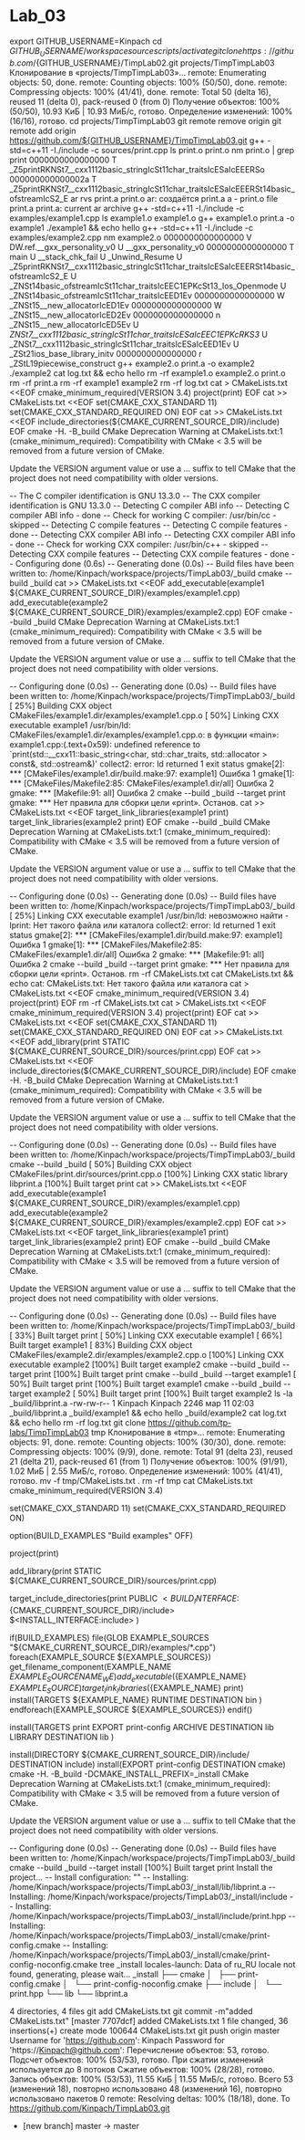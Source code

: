 # Lab_03
export GITHUB_USERNAME=Kinpach
cd ${GITHUB_USERNAME}/workspace
source scripts/activate
git clone https://github.com/${GITHUB_USERNAME}/TimpLab02.git projects/TimpTimpLab03
Клонирование в «projects/TimpTimpLab03»...
remote: Enumerating objects: 50, done.
remote: Counting objects: 100% (50/50), done.
remote: Compressing objects: 100% (41/41), done.
remote: Total 50 (delta 16), reused 11 (delta 0), pack-reused 0 (from 0)
Получение объектов: 100% (50/50), 10.93 КиБ | 10.93 МиБ/с, готово.
Определение изменений: 100% (16/16), готово.
cd projects/TimpTimpLab03
git remote remove origin
git remote add origin https://github.com/${GITHUB_USERNAME}/TimpTimpLab03.git
g++ -std=c++11 -I./include -c sources/print.cpp
ls print.o
print.o
nm print.o | grep print
0000000000000000 T _Z5printRKNSt7__cxx1112basic_stringIcSt11char_traitsIcESaIcEEERSo
000000000000002a T _Z5printRKNSt7__cxx1112basic_stringIcSt11char_traitsIcESaIcEEERSt14basic_ofstreamIcS2_E
ar rvs print.a print.o
ar: создаётся print.a
a - print.o
file print.a
print.a: current ar archive
g++ -std=c++11 -I./include -c examples/example1.cpp
ls example1.o
example1.o
g++ example1.o print.a -o example1
./example1 && echo
hello
g++ -std=c++11 -I./include -c examples/example2.cpp
nm example2.o
0000000000000000 V DW.ref.__gxx_personality_v0
                 U __gxx_personality_v0
0000000000000000 T main
                 U __stack_chk_fail
                 U _Unwind_Resume
                 U _Z5printRKNSt7__cxx1112basic_stringIcSt11char_traitsIcESaIcEEERSt14basic_ofstreamIcS2_E
                 U _ZNSt14basic_ofstreamIcSt11char_traitsIcEEC1EPKcSt13_Ios_Openmode
                 U _ZNSt14basic_ofstreamIcSt11char_traitsIcEED1Ev
0000000000000000 W _ZNSt15__new_allocatorIcED1Ev
0000000000000000 W _ZNSt15__new_allocatorIcED2Ev
0000000000000000 n _ZNSt15__new_allocatorIcED5Ev
                 U _ZNSt7__cxx1112basic_stringIcSt11char_traitsIcESaIcEEC1EPKcRKS3_
                 U _ZNSt7__cxx1112basic_stringIcSt11char_traitsIcESaIcEED1Ev
                 U _ZSt21ios_base_library_initv
0000000000000000 r _ZStL19piecewise_construct
g++ example2.o print.a -o example2
./example2
cat log.txt && echo
hello
rm -rf example1.o example2.o print.o
rm -rf print.a
rm -rf example1 example2
rm -rf log.txt
cat > CMakeLists.txt <<EOF
cmake_minimum_required(VERSION 3.4)
project(print)
EOF
cat >> CMakeLists.txt <<EOF
set(CMAKE_CXX_STANDARD 11)
set(CMAKE_CXX_STANDARD_REQUIRED ON)
EOF
cat >> CMakeLists.txt <<EOF
include_directories(\${CMAKE_CURRENT_SOURCE_DIR}/include)
EOF
cmake -H. -B_build
CMake Deprecation Warning at CMakeLists.txt:1 (cmake_minimum_required):
  Compatibility with CMake < 3.5 will be removed from a future version of
  CMake.

  Update the VERSION argument <min> value or use a ...<max> suffix to tell
  CMake that the project does not need compatibility with older versions.


-- The C compiler identification is GNU 13.3.0
-- The CXX compiler identification is GNU 13.3.0
-- Detecting C compiler ABI info
-- Detecting C compiler ABI info - done
-- Check for working C compiler: /usr/bin/cc - skipped
-- Detecting C compile features
-- Detecting C compile features - done
-- Detecting CXX compiler ABI info
-- Detecting CXX compiler ABI info - done
-- Check for working CXX compiler: /usr/bin/c++ - skipped
-- Detecting CXX compile features
-- Detecting CXX compile features - done
-- Configuring done (0.6s)
-- Generating done (0.0s)
-- Build files have been written to: /home/Kinpach/workspace/projects/TimpLab03/_build
cmake --build _build
cat >> CMakeLists.txt <<EOF
add_executable(example1 \${CMAKE_CURRENT_SOURCE_DIR}/examples/example1.cpp)
add_executable(example2 \${CMAKE_CURRENT_SOURCE_DIR}/examples/example2.cpp)
EOF
cmake --build _build
CMake Deprecation Warning at CMakeLists.txt:1 (cmake_minimum_required):
  Compatibility with CMake < 3.5 will be removed from a future version of
  CMake.

  Update the VERSION argument <min> value or use a ...<max> suffix to tell
  CMake that the project does not need compatibility with older versions.


-- Configuring done (0.0s)
-- Generating done (0.0s)
-- Build files have been written to: /home/Kinpach/workspace/projects/TimpTimpLab03/_build
[ 25%] Building CXX object CMakeFiles/example1.dir/examples/example1.cpp.o
[ 50%] Linking CXX executable example1
/usr/bin/ld: CMakeFiles/example1.dir/examples/example1.cpp.o: в функции «main»:
example1.cpp:(.text+0x59): undefined reference to `print(std::__cxx11::basic_string<char, std::char_traits<char>, std::allocator<char> > const&, std::ostream&)'
collect2: error: ld returned 1 exit status
gmake[2]: *** [CMakeFiles/example1.dir/build.make:97: example1] Ошибка 1
gmake[1]: *** [CMakeFiles/Makefile2:85: CMakeFiles/example1.dir/all] Ошибка 2
gmake: *** [Makefile:91: all] Ошибка 2
cmake --build _build --target print
gmake: *** Нет правила для сборки цели «print».  Останов.
cat >> CMakeLists.txt <<EOF
target_link_libraries(example1 print)
target_link_libraries(example2 print)
EOF
cmake --build _build
CMake Deprecation Warning at CMakeLists.txt:1 (cmake_minimum_required):
  Compatibility with CMake < 3.5 will be removed from a future version of
  CMake.

  Update the VERSION argument <min> value or use a ...<max> suffix to tell
  CMake that the project does not need compatibility with older versions.


-- Configuring done (0.0s)
-- Generating done (0.0s)
-- Build files have been written to: /home/Kinpach/workspace/projects/TimpTimpLab03/_build
[ 25%] Linking CXX executable example1
/usr/bin/ld: невозможно найти -lprint: Нет такого файла или каталога
collect2: error: ld returned 1 exit status
gmake[2]: *** [CMakeFiles/example1.dir/build.make:97: example1] Ошибка 1
gmake[1]: *** [CMakeFiles/Makefile2:85: CMakeFiles/example1.dir/all] Ошибка 2
gmake: *** [Makefile:91: all] Ошибка 2
cmake --build _build --target print
gmake: *** Нет правила для сборки цели «print».  Останов.
rm -rf CMakeLists.txt
cat CMakeLists.txt && echo
cat: CMakeLists.txt: Нет такого файла или каталога
cat > CMakeLists.txt <<EOF
cmake_minimum_required(VERSION 3.4)
project(print)
EOF
rm -rf CMakeLists.txt
cat > CMakeLists.txt <<EOF
cmake_minimum_required(VERSION 3.4)
project(print)
EOF
cat >> CMakeLists.txt <<EOF
set(CMAKE_CXX_STANDARD 11)
set(CMAKE_CXX_STANDARD_REQUIRED ON)
EOF
cat >> CMakeLists.txt <<EOF
add_library(print STATIC \${CMAKE_CURRENT_SOURCE_DIR}/sources/print.cpp)
EOF
cat >> CMakeLists.txt <<EOF
include_directories(\${CMAKE_CURRENT_SOURCE_DIR}/include)
EOF
cmake -H. -B_build
CMake Deprecation Warning at CMakeLists.txt:1 (cmake_minimum_required):
  Compatibility with CMake < 3.5 will be removed from a future version of
  CMake.

  Update the VERSION argument <min> value or use a ...<max> suffix to tell
  CMake that the project does not need compatibility with older versions.


-- Configuring done (0.0s)
-- Generating done (0.0s)
-- Build files have been written to: /home/Kinpach/workspace/projects/TimpTimpLab03/_build
cmake --build _build
[ 50%] Building CXX object CMakeFiles/print.dir/sources/print.cpp.o
[100%] Linking CXX static library libprint.a
[100%] Built target print
cat >> CMakeLists.txt <<EOF
add_executable(example1 \${CMAKE_CURRENT_SOURCE_DIR}/examples/example1.cpp)
add_executable(example2 \${CMAKE_CURRENT_SOURCE_DIR}/examples/example2.cpp)
EOF
cat >> CMakeLists.txt <<EOF
target_link_libraries(example1 print)
target_link_libraries(example2 print)
EOF
cmake --build _build
CMake Deprecation Warning at CMakeLists.txt:1 (cmake_minimum_required):
  Compatibility with CMake < 3.5 will be removed from a future version of
  CMake.

  Update the VERSION argument <min> value or use a ...<max> suffix to tell
  CMake that the project does not need compatibility with older versions.


-- Configuring done (0.0s)
-- Generating done (0.0s)
-- Build files have been written to: /home/Kinpach/workspace/projects/TimpTimpLab03/_build
[ 33%] Built target print
[ 50%] Linking CXX executable example1
[ 66%] Built target example1
[ 83%] Building CXX object CMakeFiles/example2.dir/examples/example2.cpp.o
[100%] Linking CXX executable example2
[100%] Built target example2
cmake --build _build --target print
[100%] Built target print
cmake --build _build --target example1
[ 50%] Built target print
[100%] Built target example1
cmake --build _build --target example2
[ 50%] Built target print
[100%] Built target example2
ls -la _build/libprint.a
-rw-rw-r-- 1 Kinpach Kinpach 2246 мар 11 02:03 _build/libprint.a
_build/example1 && echo
hello
_build/example2
cat log.txt && echo
hello
rm -rf log.txt
git clone https://github.com/tp-labs/TimpTimpLab03 tmp
Клонирование в «tmp»...
remote: Enumerating objects: 91, done.
remote: Counting objects: 100% (30/30), done.
remote: Compressing objects: 100% (9/9), done.
remote: Total 91 (delta 23), reused 21 (delta 21), pack-reused 61 (from 1)
Получение объектов: 100% (91/91), 1.02 МиБ | 2.55 МиБ/с, готово.
Определение изменений: 100% (41/41), готово.
mv -f tmp/CMakeLists.txt .
rm -rf tmp
cat CMakeLists.txt
cmake_minimum_required(VERSION 3.4)

set(CMAKE_CXX_STANDARD 11)
set(CMAKE_CXX_STANDARD_REQUIRED ON)

option(BUILD_EXAMPLES "Build examples" OFF)

project(print)

add_library(print STATIC ${CMAKE_CURRENT_SOURCE_DIR}/sources/print.cpp)

target_include_directories(print PUBLIC
  $<BUILD_INTERFACE:${CMAKE_CURRENT_SOURCE_DIR}/include>
  $<INSTALL_INTERFACE:include>
)

if(BUILD_EXAMPLES)
  file(GLOB EXAMPLE_SOURCES "${CMAKE_CURRENT_SOURCE_DIR}/examples/*.cpp")
  foreach(EXAMPLE_SOURCE ${EXAMPLE_SOURCES})
    get_filename_component(EXAMPLE_NAME ${EXAMPLE_SOURCE} NAME_WE)
    add_executable(${EXAMPLE_NAME} ${EXAMPLE_SOURCE})
    target_link_libraries(${EXAMPLE_NAME} print)
    install(TARGETS ${EXAMPLE_NAME}
      RUNTIME DESTINATION bin
    )
  endforeach(EXAMPLE_SOURCE ${EXAMPLE_SOURCES})
endif()

install(TARGETS print
    EXPORT print-config
    ARCHIVE DESTINATION lib
    LIBRARY DESTINATION lib
)

install(DIRECTORY ${CMAKE_CURRENT_SOURCE_DIR}/include/ DESTINATION include)
install(EXPORT print-config DESTINATION cmake)
cmake -H. -B_build -DCMAKE_INSTALL_PREFIX=_install
CMake Deprecation Warning at CMakeLists.txt:1 (cmake_minimum_required):
  Compatibility with CMake < 3.5 will be removed from a future version of
  CMake.

  Update the VERSION argument <min> value or use a ...<max> suffix to tell
  CMake that the project does not need compatibility with older versions.


-- Configuring done (0.0s)
-- Generating done (0.0s)
-- Build files have been written to: /home/Kinpach/workspace/projects/TimpTimpLab03/_build
cmake --build _build --target install
[100%] Built target print
Install the project...
-- Install configuration: ""
-- Installing: /home/Kinpach/workspace/projects/TimpLab03/_install/lib/libprint.a
-- Installing: /home/Kinpach/workspace/projects/TimpLab03/_install/include
-- Installing: /home/Kinpach/workspace/projects/TimpLab03/_install/include/print.hpp
-- Installing: /home/Kinpach/workspace/projects/TimpLab03/_install/cmake/print-config.cmake
-- Installing: /home/Kinpach/workspace/projects/TimpLab03/_install/cmake/print-config-noconfig.cmake
tree _install
locales-launch: Data of ru_RU locale not found, generating, please wait...
_install
├── cmake
│   ├── print-config.cmake
│   └── print-config-noconfig.cmake
├── include
│   └── print.hpp
└── lib
    └── libprint.a

4 directories, 4 files
git add CMakeLists.txt
git commit -m"added CMakeLists.txt"
[master 7707dcf] added CMakeLists.txt
 1 file changed, 36 insertions(+)
 create mode 100644 CMakeLists.txt
git push origin master
Username for 'https://github.com': Kinpach
Password for 'https://Kinpach@github.com': 
Перечисление объектов: 53, готово.
Подсчет объектов: 100% (53/53), готово.
При сжатии изменений используется до 8 потоков
Сжатие объектов: 100% (28/28), готово.
Запись объектов: 100% (53/53), 11.55 КиБ | 11.55 МиБ/с, готово.
Всего 53 (изменений 18), повторно использовано 48 (изменений 16), повторно использовано пакетов 0
remote: Resolving deltas: 100% (18/18), done.
To https://github.com/Kinpach/TimpLab03.git
 * [new branch]      master -> master
